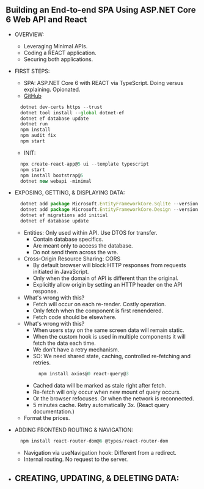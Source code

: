 ## Building an End-to-end SPA Using ASP.NET Core 6 Web API and React

- OVERVIEW:
  - Leveraging Minimal APIs.
  - Coding a REACT application.
  - Securing both applications.

- FIRST STEPS:
  - SPA: ASP.NET Core 6 with REACT via TypeScript. Doing versus explaining. Opionated.
  - [GitHub](https://github.com/RolandGuijt/ps-globomantics-webapi-react)
  ```javascript
    dotnet dev-certs https --trust
    dotnet tool install --global dotnet-ef
    dotnet ef database update
    dotnet run
    npm install
    npm audit fix
    npm start
  ```
  - INIT:
  ```javascript
    npx create-react-app@5 ui --template typescript
    npm start
    npm install bootstrap@5
    dotnet new webapi -minimal
  ```

- EXPOSING, GETTING, & DISPLAYING DATA:
  ```javascript
    dotnet add package Microsoft.EntityFrameworkCore.Sqlite --version 6.*
    dotnet add package Microsoft.EntityFrameworkCore.Design --version 6.*
    dotnet ef migrations add initial
    dotnet ef database update
  ```
  - Entities: Only used within API. Use DTOS for transfer.
    - Contain database specifics. 
    - Are meant only to access the database.
    - Do not send them across the wre.
  - Cross-Origin Resource Sharing: CORS
    - By default browser will block HTTP responses from requests initiated in JavaScript.
    - Only when the domain of API is different than the original.
    - Explicitly allow origin by setting an HTTP header on the API response.
  - What's wrong with this?
    - Fetch will occur on each re-render. Costly operation.
    - Only fetch when the component is first renendered.
    - Fetch code should be elsewhere.
  - What's wrong with this?
    - When users stay on the same screen data will remain static.
    - When the custom hook is used in multiple components it will fetch the data each time.
    - We don't have a retry mechanism.
    - SO: We need shared state, caching, controlled re-fetching and retries.
      ```javascript
        npm install axios@0 react-query@3
      ```
    - Cached data will be marked as stale right after fetch.
    - Re-fetch will only occur when new mount of query occurs. 
    - Or the browser refocuses. Or when the network is reconnected.
    - 5 minutes cache. Retry automatically 3x. (React query documentation.)
  - Format the prices.

- ADDING FRONTEND ROUTING & NAVIGATION:
  ```javascript
    npm install react-router-dom@6 @types/react-router-dom
  ```
  - Navigation via useNavigation hook: Different from a redirect.
  - Internal routing. No request to the server.

- CREATING, UPDATING, & DELETING DATA:
  - 